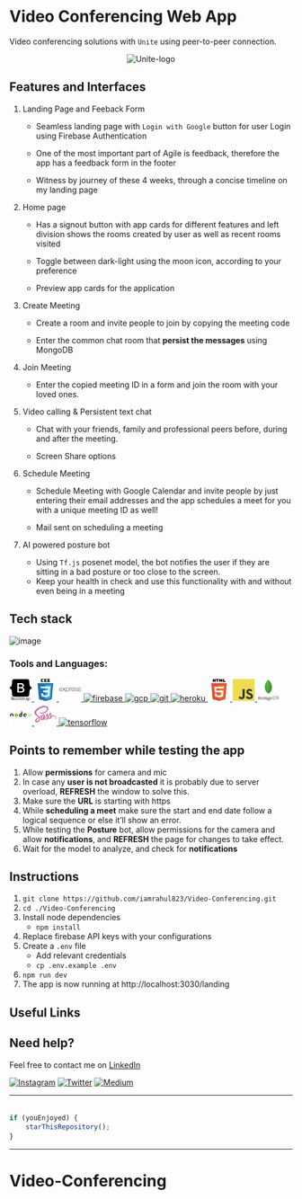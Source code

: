 #   Video Conferencing Web App


Video conferencing solutions with `Unite`
using peer-to-peer connection.

<p align="center">

<img src="https://user-images.githubusercontent.com/59837325/125489372-57d3ad66-fb25-40f8-8d54-5514cbe4b648.png" alt="Unite-logo"/>
</a>
</p>



## Features and Interfaces

1. Landing Page and Feeback Form
   - Seamless landing page with `Login with Google` button for user Login using Firebase Authentication 

 
   - One of the most important part of Agile is feedback, therefore the app has a feedback form in the footer 
  
   
   - Witness by journey of these 4 weeks, through a concise timeline on my landing page
   

2. Home page 
   - Has a signout button with app cards for different features and left division shows the rooms created by user as well as recent rooms visited
   
   
   - Toggle between dark-light using the moon icon, according to your preference
   
   
   - Preview app cards for the application
 
   
3. Create Meeting
   - Create a room and invite people to join by copying the meeting code

   - Enter the common chat room that **persist the messages** using MongoDB 

4. Join Meeting
   - Enter the copied meeting ID in a form and join the room with your loved ones. 

5. Video calling & Persistent text chat
   - Chat with your friends, family and professional peers before, during and after the meeting. 
   
   - Screen Share options


6. Schedule Meeting 
   - Schedule Meeting with Google Calendar and invite people by just entering their email addresses and the app schedules a meet for you with a unique meeting ID as well!

   - Mail sent on scheduling a meeting

7. AI powered posture bot
   - Using `Tf.js` posenet model, the bot notifies the user if they are sitting in a bad posture or too close to the screen. 
   - Keep your health in check and use this functionality with and without even being in a meeting

## Tech stack

![image](https://user-images.githubusercontent.com/59837325/125461960-da7d575b-b1e8-43f4-ae22-6f3403df44d1.png)

### Tools and Languages: 
<p align="left"> <a href="https://getbootstrap.com" target="_blank"> <img src="https://raw.githubusercontent.com/devicons/devicon/master/icons/bootstrap/bootstrap-plain-wordmark.svg" alt="bootstrap" width="40" height="40"/> </a> <a href="https://www.w3schools.com/css/" target="_blank"> <img src="https://raw.githubusercontent.com/devicons/devicon/master/icons/css3/css3-original-wordmark.svg" alt="css3" width="40" height="40"/> </a> <a href="https://expressjs.com" target="_blank"> <img src="https://raw.githubusercontent.com/devicons/devicon/master/icons/express/express-original-wordmark.svg" alt="express" width="40" height="40"/> </a> <a href="https://firebase.google.com/" target="_blank"> <img src="https://www.vectorlogo.zone/logos/firebase/firebase-icon.svg" alt="firebase" width="40" height="40"/> </a> <a href="https://cloud.google.com" target="_blank"> <img src="https://www.vectorlogo.zone/logos/google_cloud/google_cloud-icon.svg" alt="gcp" width="40" height="40"/> </a> <a href="https://git-scm.com/" target="_blank"> <img src="https://www.vectorlogo.zone/logos/git-scm/git-scm-icon.svg" alt="git" width="40" height="40"/> </a> <a href="https://heroku.com" target="_blank"> <img src="https://www.vectorlogo.zone/logos/heroku/heroku-icon.svg" alt="heroku" width="40" height="40"/> </a> <a href="https://www.w3.org/html/" target="_blank"> <img src="https://raw.githubusercontent.com/devicons/devicon/master/icons/html5/html5-original-wordmark.svg" alt="html5" width="40" height="40"/> </a> <a href="https://developer.mozilla.org/en-US/docs/Web/JavaScript" target="_blank"> <img src="https://raw.githubusercontent.com/devicons/devicon/master/icons/javascript/javascript-original.svg" alt="javascript" width="40" height="40"/> </a> <a href="https://www.mongodb.com/" target="_blank"> <img src="https://raw.githubusercontent.com/devicons/devicon/master/icons/mongodb/mongodb-original-wordmark.svg" alt="mongodb" width="40" height="40"/> </a> <a href="https://nodejs.org" target="_blank"> <img src="https://raw.githubusercontent.com/devicons/devicon/master/icons/nodejs/nodejs-original-wordmark.svg" alt="nodejs" width="40" height="40"/> </a> <a href="https://sass-lang.com" target="_blank"> <img src="https://raw.githubusercontent.com/devicons/devicon/master/icons/sass/sass-original.svg" alt="sass" width="40" height="40"/> </a> <a href="https://www.tensorflow.org" target="_blank"> <img src="https://www.vectorlogo.zone/logos/tensorflow/tensorflow-icon.svg" alt="tensorflow" width="40" height="40"/> </a> </p>

## Points to remember while testing the app

1. Allow **permissions** for camera and mic
2. In case any **user is not broadcasted** it is probably due to server overload, **REFRESH** the window to solve this. 
3. Make sure the **URL** is starting with https
4. While **scheduling a meet** make sure the start and end date follow a logical sequence or else it’ll show an error. 
5. While testing the **Posture** bot, allow permissions for the camera and allow **notifications**, and **REFRESH** the page for changes to take effect. 
6. Wait for the model to analyze, and check for **notifications** 

## Instructions


1. `git clone https://github.com/iamrahul823/Video-Conferencing.git` 
2. `cd ./Video-Conferencing`
3. Install node dependencies 
   - `npm install`
4. Replace firebase API keys with your configurations
5. Create a `.env` file 
   - Add relevant credentials
   - `cp .env.example .env` 
5. `npm run dev`
6. The app is now running at http://localhost:3030/landing 


## Useful Links



## Need help?

Feel free to contact me on [LinkedIn](https://www.linkedin.com/in/rahul-596280226/) 

[![Instagram](https://img.shields.io/badge/Instagram-follow-purple.svg?logo=instagram&logoColor=white)](https://www.instagram.com/mikuchettri/) [![Twitter](https://img.shields.io/badge/Twitter-follow-blue.svg?logo=twitter&logoColor=white)](https://twitter.com/Rahul99839761) [![Medium](https://img.shields.io/badge/Medium-follow-black.svg?logo=medium&logoColor=white)]()

---------

```javascript

if (youEnjoyed) {
    starThisRepository();
}

```

-----------

# Video-Conferencing

